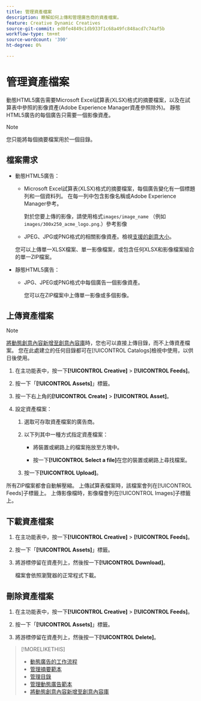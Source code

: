```yaml
---
title: 管理資產檔案
description: 瞭解如何上傳和管理廣告商的資產檔案。
feature: Creative Dynamic Creatives
source-git-commit: ed0fe4849c1db933f1c68a49fc848acd7c74af5b
workflow-type: tm+mt
source-wordcount: '390'
ht-degree: 0%

---
```


# 管理資產檔案

動態HTML5廣告需要Microsoft Excel試算表(XLSX)格式的摘要檔案，以及在試算表中參照的影像資產(Adobe Experience Manager資產參照除外)。 靜態HTML5廣告的每個廣告只需要一個影像資產。

>[!NOTE]
>
> 您只能將每個摘要檔案用於一個目錄。

## 檔案需求

* 動態HTML5廣告：

   * Microsoft Excel試算表(XLSX)格式的摘要檔案，每個廣告變化有一個標題列和一個資料列。 在每一列中包含影像名稱或Adobe Experience Manager參考。<!-- need spec of available column names that the user-created header names must map to; need to reference it in feed template topic too, so make it a separate file/appendix. -->

     對於您要上傳的影像，請使用格式`images/image_name` （例如`images/300x250_acme_logo.png`.）<!-- Verify.  Also need to include the spec for how to reference images in AEM -->參考影像

   * JPEG、JPG或PNG格式的相關影像資產。<!-- NOT GIF still? And is this true: The maximum file size is two (2) MB. -->檢視[支援的創意大小](/help/creative/creative-libraries/creative-sizes.md)。

  您可以上傳單一XLSX檔案、單一影像檔案，或包含任何XLSX和影像檔案組合的單一ZIP檔案。<!-- Check w/eng re any limitations or best practices WRT number of files and filesize allowed -->

* 靜態HTML5廣告：

   * JPG、JPEG或PNG格式中每個廣告一個影像資產。

     您可以在ZIP檔案中上傳單一影像或多個影像。<!-- Check w/eng re any limitations or best practices WRT number of files and filesize allowed -->

## 上傳資產檔案

>[!NOTE]
>
>[將動態創意內容新增至創意內容庫](/help/creative/creative-libraries/creative-add-dynamic.md)時，您也可以直接上傳目錄，而不上傳資產檔案。 您在此處建立的任何目錄都可在[!UICONTROL Catalogs]檢視中使用，以供日後使用。

1. 在主功能表中，按一下&#x200B;**[!UICONTROL Creative]** > **[!UICONTROL Feeds]**。

1. 按一下「**[!UICONTROL Assets]**」標籤。

1. 按一下右上角的&#x200B;**[!UICONTROL Create]** > **[!UICONTROL Asset]**。

1. 設定資產檔案：

   1. 選取可存取資產檔案的廣告商。

   1. 以下列其中一種方式指定資產檔案：

      * 將裝置或網路上的檔案拖放至方塊中。

      * 按一下&#x200B;**[!UICONTROL Select a file]**&#x200B;在您的裝置或網路上尋找檔案。

   1. 按一下&#x200B;**[!UICONTROL Upload]**。

所有ZIP檔案都會自動解壓縮。 上傳試算表檔案時，該檔案會列在[!UICONTROL Feeds]子標籤上。 上傳影像檔時，影像檔會列在[!UICONTROL Images]子標籤上。

## 下載資產檔案

1. 在主功能表中，按一下&#x200B;**[!UICONTROL Creative]** > **[!UICONTROL Feeds]**。

1. 按一下「**[!UICONTROL Assets]**」標籤。

1. 將游標停留在資產列上，然後按一下&#x200B;**[!UICONTROL Download]**。

   檔案會依照瀏覽器的正常程式下載。

## 刪除資產檔案

1. 在主功能表中，按一下&#x200B;**[!UICONTROL Creative]** > **[!UICONTROL Feeds]**。

1. 按一下「**[!UICONTROL Assets]**」標籤。

1. 將游標停留在資產列上，然後按一下&#x200B;**[!UICONTROL Delete]**。

>[!MORELIKETHIS]
>
>* [動態廣告的工作流程](/help/creative/introduction/workflow-dynamic-ads.md)
>* [管理摘要範本](/help/creative/feeds/feed-template-manage.md)
>* [管理目錄](/help/creative/feeds/catalog-manage.md)
>* [管理動態廣告範本](/help/creative/ad-templates/ad-template-manage.md)
>* [將動態創意內容新增至創意內容庫](/help/creative/creative-libraries/creative-add-dynamic.md)
